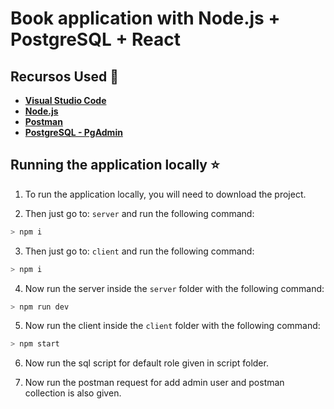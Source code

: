 # Book application with Node.js + PostgreSQL + React

## Recursos Used 🚀

* **[Visual Studio Code](https://code.visualstudio.com/?WT.mc_id=javascript-0000-gllemos)**
* **[Node.js](https://nodejs.org/en/)**
* **[Postman](https://www.getpostman.com/)**
* **[PostgreSQL - PgAdmin](https://www.postgresql.org/download/)**

## Running the application locally ⭐️

1. To run the application locally, you will need to download the project.

2. Then just go to: `server` and run the following command:

```bash
> npm i
```

3. Then just go to: `client` and run the following command:

```bash
> npm i
```

4. Now run the server inside the `server` folder with the following command:

```bash
> npm run dev
```

5. Now run the client inside the `client` folder with the following command:

```bash
> npm start
```

6. Now run the sql script for default role given in script folder.

7. Now run the postman request for add admin user and postman collection is also given.
